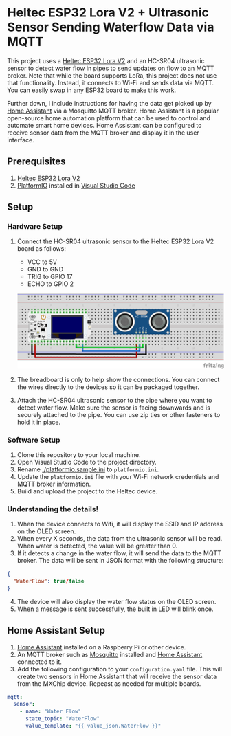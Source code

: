 # Heltec ESP32 Lora V2 + Ultrasonic Sensor Sending Waterflow Data via MQTT

This project uses a [Heltec ESP32 Lora V2](https://heltec.org/project/wifi-lora-32v2/) and an HC-SR04 ultrasonic sensor to detect water flow in pipes to send updates on flow to an MQTT broker.  Note that while the board supports LoRa, this project does not use that functionality.  Instead, it connects to Wi-Fi and sends data via MQTT.  You can easily swap in any ESP32 board to make this work.

Further down, I include instructions for having the data get picked up by [Home Assistant](https://www.home-assistant.io/) via a Mosquitto MQTT broker. Home Assistant is a popular open-source home automation platform that can be used to control and automate smart home devices. Home Assistant can be configured to receive sensor data from the MQTT broker and display it in the user interface.

## Prerequisites

1. [Heltec ESP32 Lora V2](https://heltec.org/project/wifi-lora-32v2/)
1. [PlatformIO](https://platformio.org/) installed in [Visual Studio Code](https://code.visualstudio.com/)

## Setup

### Hardware Setup
1. Connect the HC-SR04 ultrasonic sensor to the Heltec ESP32 Lora V2 board as follows:
   - VCC to 5V
   - GND to GND
   - TRIG to GPIO 17
   - ECHO to GPIO 2

   [![Wiring Diagram](./images/Sketch.png)](./images/Sketch.png)
1. The breadboard is only to help show the connections.  You can connect the wires directly to the devices so it can be packaged together.
1. Attach the HC-SR04 ultrasonic sensor to the pipe where you want to detect water flow.  Make sure the sensor is facing downwards and is securely attached to the pipe.  You can use zip ties or other fasteners to hold it in place.

### Software Setup
1. Clone this repository to your local machine.
1. Open Visual Studio Code to the project directory.
1. Rename [./platformio.sample.ini](./platformio.sample.ini) to `platformio.ini`.
1. Update the `platformio.ini` file with your Wi-Fi network credentials and MQTT broker information.
1. Build and upload the project to the Heltec device.


### Understanding the details!

1. When the device connects to Wifi, it will display the SSID and IP address on the OLED screen.
2. When every X seconds, the data from the ultrasonic sensor will be read.  When water is detected, the value will be greater than 0.
3. If it detects a change in the water flow, it will send the data to the MQTT broker.  The data will be sent in JSON format with the following structure:
```json
{
  "WaterFlow": true/false
}
```
4. The device will also display the water flow status on the OLED screen.
5. When a message is sent successfully, the built in LED will blink once.

## Home Assistant Setup

1. [Home Assistant](https://www.home-assistant.io/) installed on a Raspberry Pi or other device.
1. An MQTT broker such as [Mosquitto](https://mosquitto.org/) installed and [Home Assistant](https://www.home-assistant.io/integrations/mqtt#setting-up-a-broker) connected to it.
1. Add the following configuration to your `configuration.yaml` file. This will create two sensors in Home Assistant that will receive the sensor data from the MXChip device.  Repeast as needed for multiple boards.

```yaml
mqtt:
  sensor:
    - name: "Water Flow"
      state_topic: "WaterFlow"
      value_template: "{{ value_json.WaterFlow }}"
```